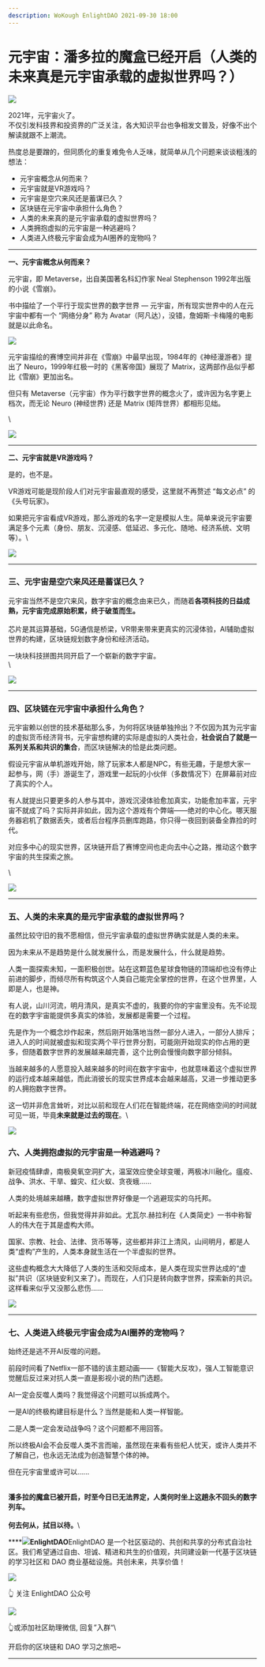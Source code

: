 ```yaml
---
description: WoKough EnlightDAO 2021-09-30 18:00
---
```


# 元宇宙：潘多拉的魔盒已经开启（人类的未来真是元宇宙承载的虚拟世界吗？）

![](.gitbook/assets/05-01-640.png)

2021年，元宇宙火了。\
不仅引发科技界和投资界的广泛关注，各大知识平台也争相发文普及，好像不出个解读就跟不上潮流。

热度总是要蹭的，但同质化的重复难免令人乏味，就简单从几个问题来谈谈粗浅的想法：

* 元宇宙概念从何而来？
* 元宇宙就是VR游戏吗？
* 元宇宙是空穴来风还是蓄谋已久？
* 区块链在元宇宙中承担什么角色？
* 人类的未来真的是元宇宙承载的虚拟世界吗？
* 人类拥抱虚拟的元宇宙是一种逃避吗？
* 人类进入终极元宇宙会成为AI圈养的宠物吗？

***

**一、元宇宙概念从何而来？**

元宇宙，即 Metaverse，出自美国著名科幻作家 Neal Stephenson 1992年出版的小说《雪崩》。

书中描绘了一个平行于现实世界的数字世界 — 元宇宙，所有现实世界中的人在元宇宙中都有一个 “网络分身” 称为 Avatar（阿凡达），没错，詹姆斯·卡梅隆的电影就是以此命名。

![](https://mmbiz.qpic.cn/mmbiz\_png/h3KrqkcKTVeRkibicpZXoosCsC1I5fwt9RfMVasaAibFxVp7I2DVyiah3r6AORtUL9jib6lcicz8SzxLAv3iaMOoEbwuQ/640?wx\_fmt=png\&tp=webp\&wxfrom=5\&wx\_lazy=1\&wx\_co=1)

元宇宙描绘的赛博空间并非在《雪崩》中最早出现，1984年的《神经漫游者》提出了 Neuro，1999年红极一时的《黑客帝国》展现了 Matrix，这两部作品似乎都比《雪崩》更加出名。

但只有 Metaverse（元宇宙）作为平行数字世界的概念火了，或许因为名字更上档次，而无论 Neuro (神经世界) 还是 Matrix (矩阵世界）都相形见绌。

\


![](https://mmbiz.qpic.cn/mmbiz\_png/h3KrqkcKTVeRkibicpZXoosCsC1I5fwt9RC58MJeLZGGemCaXB1IibLb1XzeMpdNCLhhnuDvBmicicMq1OycExBHoyg/640?wx\_fmt=png\&tp=webp\&wxfrom=5\&wx\_lazy=1\&wx\_co=1)

***

**二、元宇宙就是VR游戏吗？**

是的，也不是。

VR游戏可能是现阶段人们对元宇宙最直观的感受，这里就不再赘述 “每文必点” 的《头号玩家》。

如果把元宇宙看成VR游戏，那么游戏的名字一定是模拟人生。简单来说元宇宙要满足多个元素（身份、朋友、沉浸感、低延迟、多元化、随地、经济系统、文明等）。\


![](https://mmbiz.qpic.cn/mmbiz\_png/h3KrqkcKTVeRkibicpZXoosCsC1I5fwt9RJWh2BfLcbjQDqdbSFznicWWyHoHTGHjgP4sbeVc9NEAnEorhEkY6ngA/640?wx\_fmt=png\&tp=webp\&wxfrom=5\&wx\_lazy=1\&wx\_co=1)

***

### **三、元宇宙是空穴来风还是蓄谋已久？**

元宇宙当然不是空穴来风，数字宇宙的概念由来已久，而随着**各项科技的日益成熟，元宇宙完成原始积累，终于破茧而生。**\
\
芯片是其运算基础，5G通信是桥梁，VR带来带来更真实的沉浸体验，AI辅助虚拟世界的构建，区块链规划数字身份和经济活动。

一块块科技拼图共同开启了一个崭新的数字宇宙。\
\


![](https://mmbiz.qpic.cn/mmbiz\_png/h3KrqkcKTVeRkibicpZXoosCsC1I5fwt9RwPCALlKbQPDxPEzKhel2l3UCXhH6fJSrFnr4R6JTL6ib97D8U2Vt6Dg/640?wx\_fmt=png\&tp=webp\&wxfrom=5\&wx\_lazy=1\&wx\_co=1)

***

### **四、区块链在元宇宙中承担什么角色？**

元宇宙赖以创世的技术基础那么多，为何将区块链单独拎出？不仅因为其为元宇宙的虚拟货币经济背书，元宇宙想构建的实际是虚拟的人类社会，**社会说白了就是一系列关系和共识的集合**，而区块链解决的恰是此类问题。

假设元宇宙从单机游戏开始，除了玩家本人都是NPC，有些无趣，于是想大家一起参与，网（手）游诞生了，游戏里一起玩的小伙伴（多数情况下）在屏幕前对应了真实的个人。

有人就提出只要更多的人参与其中，游戏沉浸体验愈加真实，功能愈加丰富，元宇宙不就成了吗？实际并非如此，因为这个游戏有个弊端——绝对的中心化。哪天服务器宕机了数据丢失，或者后台程序员删库跑路，你只得一夜回到装备全靠捡的时代。

对应多中心的现实世界，区块链开启了赛博空间也走向去中心之路，推动这个数字宇宙的共生探索之旅。

\


![](https://mmbiz.qpic.cn/mmbiz\_png/h3KrqkcKTVeRkibicpZXoosCsC1I5fwt9RgyRKygotaNY1JKyB8XprD1JZdicQjnjIbbLicgRQqFta1KIZFTvUl2oQ/640?wx\_fmt=png\&tp=webp\&wxfrom=5\&wx\_lazy=1\&wx\_co=1)

***

### **五、人类的未来真的是元宇宙承载的虚拟世界吗？**

虽然比较守旧的我不愿相信，但元宇宙承载的虚拟世界确实就是人类的未来。

因为未来从不是趋势是什么就发展什么，而是发展什么，什么就是趋势。

人类一面探索未知，一面积极创世。站在这颗蓝色星球食物链的顶端却也没有停止前进的脚步，而倾尽所有构筑这个人类自己能完全掌控的世界，在这个世界里，人即是人，也是神。

有人说，山川河流，明月清风，是真实不虚的，我要的你的宇宙里没有。先不论现在的数字宇宙能提供多真实的体验，发展都是需要一个过程。

先是作为一个概念炒作起来，然后刚开始落地当然一部分人进入，一部分人排斥；进入人的时间就被虚拟和现实两个平行世界分割，可能刚开始现实的你占用的更多，但随着数字世界的发展越来越完善，这个比例会慢慢向数字部分倾斜。

当越来越多的人愿意投入越来越多的时间在数字宇宙中，也就意味着这个虚拟世界的运行成本越来越低，而此消彼长的现实世界成本会越来越高，又进一步推动更多的人拥抱数字世界。

这一切并非危言耸听，对比以前和现在人们花在智能终端，花在网络空间的时间就可见一斑，毕竟**未来就是过去的现在**。\


![](.gitbook/assets/05-1-640.webp)

### **六、人类拥抱虚拟的元宇宙是一种逃避吗？**

新冠疫情肆虐，南极臭氧空洞扩大，温室效应使全球变暖，两极冰川融化。瘟疫、战争、洪水、干旱、蝗灾、红火蚁、贪夜蛾......

人类的处境越来越糟，数字虚拟世界好像是一个逃避现实的乌托邦。

听起来有些悲伤，但我觉得并非如此。尤瓦尔.赫拉利在《人类简史》一书中称智人的伟大在于其是虚构大师。

国家、宗教、社会、法律、货币等等，这些都并非江上清风，山间明月，都是人类“虚构”产生的，人类本身就生活在一个半虚拟的世界。

这些虚构概念大大降低了人类的生活和交际成本，是人类在现实世界达成的“虚拟”共识（区块链安利又来了）。而现在，人们只是转向数字世界，探索新的共识。这样看来似乎又没那么悲伤......



![](https://mmbiz.qpic.cn/mmbiz\_png/h3KrqkcKTVeRkibicpZXoosCsC1I5fwt9RCeSOwhvelTqicwRCy86UTrdZI04nWx5uYMdlqOEJuicA7KYqjphXufNw/640?wx\_fmt=png\&tp=webp\&wxfrom=5\&wx\_lazy=1\&wx\_co=1)

***

### **七、人类进入终极元宇宙会成为AI圈养的宠物吗？**

始终还是逃不开AI反噬的问题。

前段时间看了Netflix一部不错的该主题动画——《智能大反攻》，强人工智能意识觉醒后反过来对抗人类一直是影视小说的热门选题。

AI一定会反噬人类吗？我觉得这个问题可以拆成两个。

一是AI的终极构建目标是什么？当然是能和人类一样智能。

二是人类一定会发动战争吗？这个问题都不用回答。

所以终极AI会不会反噬人类不言而喻，虽然现在来看有些杞人忧天，或许人类并不了解自己，也永远无法成为创造智慧个体的神。

但在元宇宙里或许可以......

\
**潘多拉的魔盒已被开启，时至今日已无法界定，人类何时坐上这趟永不回头的数字列车。**\
\
**何去何从，拭目以待。**\


****![](.gitbook/assets/enlightDAO\_SPv-Odc1\_400x400.jpg)**EnlightDAO**EnlightDAO 是一个社区驱动的、共创和共享的分布式自治社区。我们希望通过自由、坦诚、精进和共生的价值观，共同建设新一代基于区块链的学习社区和 DAO 商业基础设施。共创未来，共享价值！

![](.gitbook/assets/scan-to-follow.png)

👆 关注 EnlightDAO 公众号

![](.gitbook/assets/0-lbox-scan-640.webp)

👆或添加社区助理微信, 回复”入群“\


开启你的区块链和 DAO 学习之旅吧\~

***
